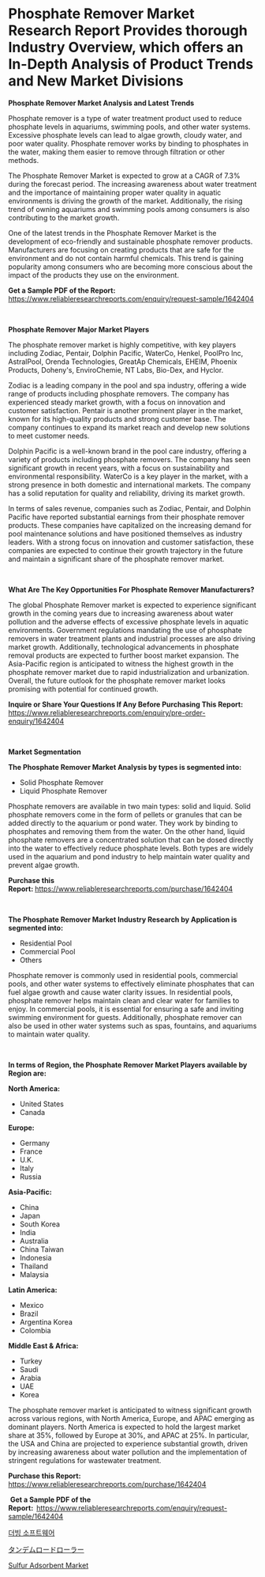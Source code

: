 <p><h1>Phosphate Remover Market Research Report Provides thorough Industry Overview, which offers an In-Depth Analysis of Product Trends and New Market Divisions</h1></p><p><strong>Phosphate Remover Market Analysis and Latest Trends</strong></p>
<p><p>Phosphate remover is a type of water treatment product used to reduce phosphate levels in aquariums, swimming pools, and other water systems. Excessive phosphate levels can lead to algae growth, cloudy water, and poor water quality. Phosphate remover works by binding to phosphates in the water, making them easier to remove through filtration or other methods.</p><p>The Phosphate Remover Market is expected to grow at a CAGR of 7.3% during the forecast period. The increasing awareness about water treatment and the importance of maintaining proper water quality in aquatic environments is driving the growth of the market. Additionally, the rising trend of owning aquariums and swimming pools among consumers is also contributing to the market growth.</p><p>One of the latest trends in the Phosphate Remover Market is the development of eco-friendly and sustainable phosphate remover products. Manufacturers are focusing on creating products that are safe for the environment and do not contain harmful chemicals. This trend is gaining popularity among consumers who are becoming more conscious about the impact of the products they use on the environment.</p></p>
<p><strong>Get a Sample PDF of the Report:&nbsp;</strong> <a href="https://www.reliableresearchreports.com/enquiry/request-sample/1642404">https://www.reliableresearchreports.com/enquiry/request-sample/1642404</a></p>
<p>&nbsp;</p>
<p><strong>Phosphate Remover Major Market Players</strong></p>
<p><p>The phosphate remover market is highly competitive, with key players including Zodiac, Pentair, Dolphin Pacific, WaterCo, Henkel, PoolPro Inc, AstralPool, Orenda Technologies, GreatAp Chemicals, EHEIM, Phoenix Products, Doheny's, EnviroChemie, NT Labs, Bio-Dex, and Hyclor.</p><p>Zodiac is a leading company in the pool and spa industry, offering a wide range of products including phosphate removers. The company has experienced steady market growth, with a focus on innovation and customer satisfaction. Pentair is another prominent player in the market, known for its high-quality products and strong customer base. The company continues to expand its market reach and develop new solutions to meet customer needs.</p><p>Dolphin Pacific is a well-known brand in the pool care industry, offering a variety of products including phosphate removers. The company has seen significant growth in recent years, with a focus on sustainability and environmental responsibility. WaterCo is a key player in the market, with a strong presence in both domestic and international markets. The company has a solid reputation for quality and reliability, driving its market growth.</p><p>In terms of sales revenue, companies such as Zodiac, Pentair, and Dolphin Pacific have reported substantial earnings from their phosphate remover products. These companies have capitalized on the increasing demand for pool maintenance solutions and have positioned themselves as industry leaders. With a strong focus on innovation and customer satisfaction, these companies are expected to continue their growth trajectory in the future and maintain a significant share of the phosphate remover market.</p></p>
<p>&nbsp;</p>
<p><strong>What Are The Key Opportunities For Phosphate Remover Manufacturers?</strong></p>
<p><p>The global Phosphate Remover market is expected to experience significant growth in the coming years due to increasing awareness about water pollution and the adverse effects of excessive phosphate levels in aquatic environments. Government regulations mandating the use of phosphate removers in water treatment plants and industrial processes are also driving market growth. Additionally, technological advancements in phosphate removal products are expected to further boost market expansion. The Asia-Pacific region is anticipated to witness the highest growth in the phosphate remover market due to rapid industrialization and urbanization. Overall, the future outlook for the phosphate remover market looks promising with potential for continued growth.</p></p>
<p><strong>Inquire or Share Your Questions If Any Before Purchasing This Report:</strong> <a href="https://www.reliableresearchreports.com/enquiry/pre-order-enquiry/1642404">https://www.reliableresearchreports.com/enquiry/pre-order-enquiry/1642404</a></p>
<p>&nbsp;</p>
<p><strong>Market Segmentation</strong></p>
<p><strong>The Phosphate Remover Market Analysis by types is segmented into:</strong></p>
<p><ul><li>Solid Phosphate Remover</li><li>Liquid Phosphate Remover</li></ul></p>
<p><p>Phosphate removers are available in two main types: solid and liquid. Solid phosphate removers come in the form of pellets or granules that can be added directly to the aquarium or pond water. They work by binding to phosphates and removing them from the water. On the other hand, liquid phosphate removers are a concentrated solution that can be dosed directly into the water to effectively reduce phosphate levels. Both types are widely used in the aquarium and pond industry to help maintain water quality and prevent algae growth.</p></p>
<p><strong>Purchase this Report:&nbsp;</strong><a href="https://www.reliableresearchreports.com/purchase/1642404">https://www.reliableresearchreports.com/purchase/1642404</a></p>
<p>&nbsp;</p>
<p><strong>The Phosphate Remover Market Industry Research by Application is segmented into:</strong></p>
<p><ul><li>Residential Pool</li><li>Commercial Pool</li><li>Others</li></ul></p>
<p><p>Phosphate remover is commonly used in residential pools, commercial pools, and other water systems to effectively eliminate phosphates that can fuel algae growth and cause water clarity issues. In residential pools, phosphate remover helps maintain clean and clear water for families to enjoy. In commercial pools, it is essential for ensuring a safe and inviting swimming environment for guests. Additionally, phosphate remover can also be used in other water systems such as spas, fountains, and aquariums to maintain water quality.</p></p>
<p>&nbsp;</p>
<p><strong>In terms of Region, the Phosphate Remover Market Players available by Region are:</strong></p>
<p>
    <p> <strong> North America: </strong>
        <ul>
            <li>United States</li>
            <li>Canada</li>
        </ul>
        </p> 
    <p> <strong> Europe: </strong>
        <ul>
            <li>Germany</li>
            <li>France</li>
            <li>U.K.</li>
            <li>Italy</li>
            <li>Russia</li>
        </ul>
        </p> 
    <p> <strong> Asia-Pacific: </strong>
        <ul>
            <li>China</li>
            <li>Japan</li>
            <li>South Korea</li>
            <li>India</li>
            <li>Australia</li>
            <li>China Taiwan</li>
            <li>Indonesia</li>
            <li>Thailand</li>
            <li>Malaysia</li>
        </ul>
        </p> 
    <p> <strong> Latin America: </strong>
        <ul>
            <li>Mexico</li>
            <li>Brazil</li>
            <li>Argentina Korea</li>
            <li>Colombia</li>
        </ul>
        </p> 
    <p> <strong> Middle East & Africa: </strong>
        <ul>
            <li>Turkey</li>
            <li>Saudi</li>
            <li>Arabia</li>
            <li>UAE</li>
            <li>Korea</li>
        </ul>
    </p>
    </p>
<p><p>The phosphate remover market is anticipated to witness significant growth across various regions, with North America, Europe, and APAC emerging as dominant players. North America is expected to hold the largest market share at 35%, followed by Europe at 30%, and APAC at 25%. In particular, the USA and China are projected to experience substantial growth, driven by increasing awareness about water pollution and the implementation of stringent regulations for wastewater treatment.</p></p>
<p><strong>Purchase this Report: </strong><a href="https://www.reliableresearchreports.com/purchase/1642404">https://www.reliableresearchreports.com/purchase/1642404</a></p>
<p>&nbsp;<strong>Get a Sample PDF of the Report:&nbsp;&nbsp;</strong><a href="https://www.reliableresearchreports.com/enquiry/request-sample/1642404">https://www.reliableresearchreports.com/enquiry/request-sample/1642404</a></p>
<p><strong></strong></p>
<p><p><a href="https://github.com/hxzi07639916/Market-Research-Report-List-1/blob/main/2238553193678.md">더빙 소프트웨어</a></p><p><a href="https://github.com/ihabdkwlxs948/Market-Research-Report-List-1/blob/main/2607324193984.md">タンデムロードローラー</a></p><p><a href="https://github.com/mabutironaldo/Market-Research-Report-List-3/blob/main/sulfur-adsorbent-market.md">Sulfur Adsorbent Market</a></p></p>